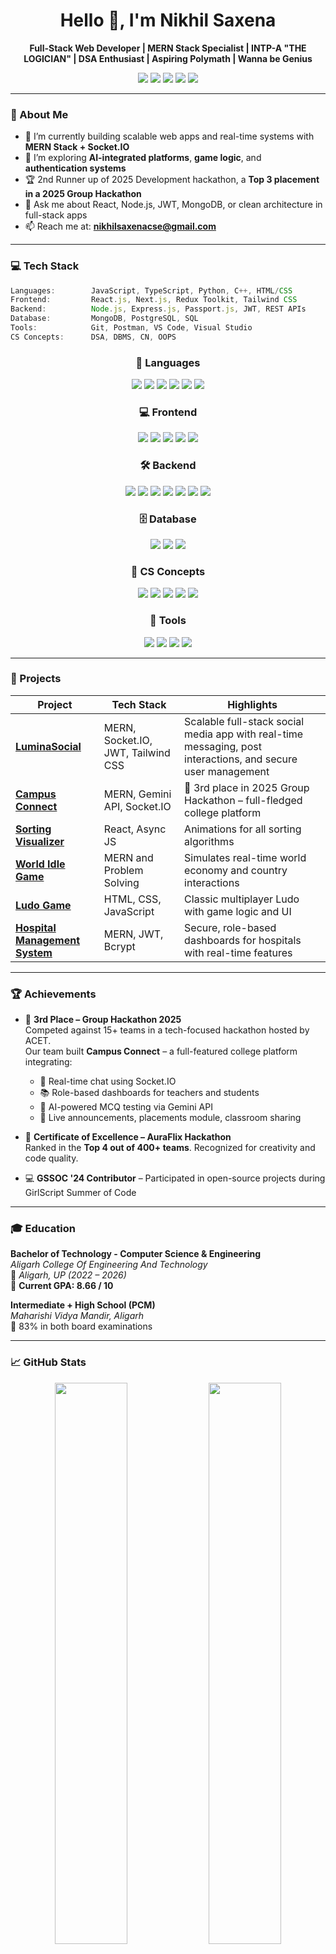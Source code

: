 <h1 align="center">Hello 👋, I'm Nikhil Saxena</h1>

<p align="center">
  <b>Full-Stack Web Developer | MERN Stack Specialist | INTP-A "THE LOGICIAN" | DSA Enthusiast | Aspiring Polymath | Wanna be Genius</b>
</p>

<p align="center">
  <a href="mailto:nikhilsaxenacse@gmail.com"><img src="https://img.shields.io/badge/email-nikhilsaxenacse@gmail.com-blue?style=flat-square&logo=gmail"></a>
  <a href="https://www.linkedin.com/in/nikhil-saxena-76901a2a5/"><img src="https://img.shields.io/badge/LinkedIn-Nikhil_Saxena-blue?style=flat-square&logo=linkedin"></a>
  <a href="https://github.com/Nikhil2253"><img src="https://img.shields.io/badge/GitHub-Nikhil2253-black?style=flat-square&logo=github"></a>
  <a href="https://leetcode.com/u/Nikhil_Saxena__/"><img src="https://img.shields.io/badge/LeetCode-Nikhil__Saxena-orange?style=flat-square&logo=leetcode"></a>
  <a href="https://x.com/NikhilSaxe38017"><img src="https://img.shields.io/badge/X-Nikhil_Saxena-black?style=flat-square&logo=twitter"></a>
</p>


---

### 🧠 About Me

- 🔭 I’m currently building scalable web apps and real-time systems with **MERN Stack + Socket.IO**
- 🌱 I’m exploring **AI-integrated platforms**, **game logic**, and **authentication systems**
- 🏆 2nd Runner up of 2025 Development hackathon,  a **Top 3 placement in a 2025 Group Hackathon**
- 💬 Ask me about React, Node.js, JWT, MongoDB, or clean architecture in full-stack apps
- 📫 Reach me at: **nikhilsaxenacse@gmail.com**

---

### 💻 Tech Stack

```ts
Languages:        JavaScript, TypeScript, Python, C++, HTML/CSS
Frontend:         React.js, Next.js, Redux Toolkit, Tailwind CSS
Backend:          Node.js, Express.js, Passport.js, JWT, REST APIs
Database:         MongoDB, PostgreSQL, SQL
Tools:            Git, Postman, VS Code, Visual Studio
CS Concepts:      DSA, DBMS, CN, OOPS
```
<div align="center">

  <!-- 🧠 Languages -->
  <h3>🧠 Languages</h3>
  <img src="https://img.shields.io/badge/JavaScript-F7DF1E?style=for-the-badge&logo=javascript&logoColor=000" />
  <img src="https://img.shields.io/badge/TypeScript-3178C6?style=for-the-badge&logo=typescript&logoColor=white" />
  <img src="https://img.shields.io/badge/Python-3776AB?style=for-the-badge&logo=python&logoColor=white" />
  <img src="https://img.shields.io/badge/C++-00599C?style=for-the-badge&logo=c%2B%2B&logoColor=white" />
  <img src="https://img.shields.io/badge/HTML5-E34F26?style=for-the-badge&logo=html5&logoColor=white" />
  <img src="https://img.shields.io/badge/CSS-1572B6?style=for-the-badge&logo=css3&logoColor=white" />

  <!-- 💻 Frontend -->
  <h3>💻 Frontend</h3>
  <img src="https://img.shields.io/badge/React-61DAFB?style=for-the-badge&logo=react&logoColor=000" />
  <img src="https://img.shields.io/badge/Next.js-000000?style=for-the-badge&logo=nextdotjs&logoColor=white" />
  <img src="https://img.shields.io/badge/Redux_Toolkit-764ABC?style=for-the-badge&logo=redux&logoColor=white" />
  <img src="https://img.shields.io/badge/TailwindCSS-06B6D4?style=for-the-badge&logo=tailwindcss&logoColor=white" />
  <img src="https://img.shields.io/badge/MUI-007FFF?style=for-the-badge&logo=mui&logoColor=white" />

  <!-- 🛠 Backend -->
  <h3>🛠 Backend</h3>
  <img src="https://img.shields.io/badge/Node.js-339933?style=for-the-badge&logo=nodedotjs&logoColor=white" />
  <img src="https://img.shields.io/badge/Express-000000?style=for-the-badge&logo=express&logoColor=white" />
  <img src="https://img.shields.io/badge/Passport.js-34A853?style=for-the-badge&logo=passport&logoColor=white" />
  <img src="https://img.shields.io/badge/JWT-black?style=for-the-badge&logo=jsonwebtokens&logoColor=white" />
  <img src="https://img.shields.io/badge/REST_API-FF6F61?style=for-the-badge" />
  <img src="https://img.shields.io/badge/Socket.IO-010101?style=for-the-badge&logo=socket.io&logoColor=white" />
  <img src="https://img.shields.io/badge/Prisma-2D3748?style=for-the-badge&logo=prisma&logoColor=white" />

  <!-- 🗄 Database -->
  <h3>🗄 Database</h3>
  <img src="https://img.shields.io/badge/MongoDB-47A248?style=for-the-badge&logo=mongodb&logoColor=white" />
  <img src="https://img.shields.io/badge/PostgreSQL-4169E1?style=for-the-badge&logo=postgresql&logoColor=white" />
  <img src="https://img.shields.io/badge/SQL-003B57?style=for-the-badge&logo=mysql&logoColor=white" />

  <!-- 📘 CS Concepts -->
  <h3>📘 CS Concepts</h3>
  <img src="https://img.shields.io/badge/DSA-blueviolet?style=for-the-badge" />
  <img src="https://img.shields.io/badge/DBMS-orange?style=for-the-badge" />
  <img src="https://img.shields.io/badge/Computer_Networks-teal?style=for-the-badge" />
  <img src="https://img.shields.io/badge/OOPS-9b59b6?style=for-the-badge" />
  <img src="https://img.shields.io/badge/System_Design-lime?style=for-the-badge&logoColor=black" />


  <!-- 🧰 Tools -->
  <h3>🧰 Tools</h3>
  <img src="https://img.shields.io/badge/Git-F05032?style=for-the-badge&logo=git&logoColor=white" />
  <img src="https://img.shields.io/badge/Postman-FF6C37?style=for-the-badge&logo=postman&logoColor=white" />
  <img src="https://img.shields.io/badge/VS_Code-007ACC?style=for-the-badge&logo=visual-studio-code&logoColor=white" />
  <img src="https://img.shields.io/badge/Visual_Studio-5C2D91?style=for-the-badge&logo=visual-studio&logoColor=white" />

</div>


---

### 🚀 Projects

| Project | Tech Stack | Highlights |
|--------|-------------|------------|
| **[LuminaSocial](https://github.com/Nikhil2253/LuminaSocial)** | MERN, Socket.IO, JWT, Tailwind CSS | Scalable full-stack social media app with real-time messaging, post interactions, and secure user management |
| **[Campus Connect](https://github.com/Nitin10cd/hackthon-project-clg)** | MERN, Gemini API, Socket.IO | 🚀 3rd place in 2025 Group Hackathon – full-fledged college platform |
| **[Sorting Visualizer](https://github.com/Nikhil2253/Sorting_Algo_Visualisation-)** | React, Async JS | Animations for all sorting algorithms |
| **[World Idle Game](https://github.com/Nikhil2253/WorldGame)** | MERN and Problem Solving | Simulates real-time world economy and country interactions |
| **[Ludo Game](https://github.com/Nikhil2253/Ludo-Game)** | HTML, CSS, JavaScript | Classic multiplayer Ludo with game logic and UI |
| **[Hospital Management System](https://github.com/Nikhil2253/Hospital-Management-System---HMS)** | MERN, JWT, Bcrypt | Secure, role-based dashboards for hospitals with real-time features |

---

### 🏆 Achievements

- 🥉 **3rd Place – Group Hackathon 2025**  
  Competed against 15+ teams in a tech-focused hackathon hosted by ACET.  
  Our team built **Campus Connect** – a full-featured college platform integrating:
  - 💬 Real-time chat using Socket.IO  
  - 📚 Role-based dashboards for teachers and students  
  - 🧠 AI-powered MCQ testing via Gemini API  
  - 📣 Live announcements, placements module, classroom sharing  

- 🏅 **Certificate of Excellence – AuraFlix Hackathon**  
  Ranked in the **Top 4 out of 400+ teams**. Recognized for creativity and code quality.

- 💻 **GSSOC '24 Contributor** – Participated in open-source projects during GirlScript Summer of Code

---

### 🎓 Education

**Bachelor of Technology - Computer Science & Engineering**  
*Aligarh College Of Engineering And Technology*  
📍 *Aligarh, UP (2022 – 2026)*  
📌 **Current GPA: 8.66 / 10**

**Intermediate + High School (PCM)**  
*Maharishi Vidya Mandir, Aligarh*  
📌 83% in both board examinations

---

### 📈 GitHub Stats

<p align="center">
  <img src="https://github-readme-stats.vercel.app/api?username=Nikhil2253&show_icons=true&theme=radical" width="48%" />
  <img src="https://github-readme-streak-stats.herokuapp.com/?user=Nikhil2253&theme=radical" width="48%" />
  <img src="https://github-readme-stats.vercel.app/api/top-langs/?username=Nikhil2253&layout=compact&theme=radical" width="48%" />

</p>

---

### 🎯 Hobbies

<div style="display: flex; justify-content: center; align-items: center; gap: 12px;"> 
<p align="center" style="background:white; display:inline-block; padding:10px; border-radius:10px;">
  <img src="https://img.icons8.com/?size=100&id=xEcZMJpsm8ue&format=png&color=61DAFB" width="100" />
</p>


  <div style="font-size: 28px; font-weight: bold;">
    Chess | ajedrez | शतरंज
  </div>
</div>


---

### 📌 Let’s Connect

> *“Passionate about building impactful systems with clean code and real-world logic.”*
